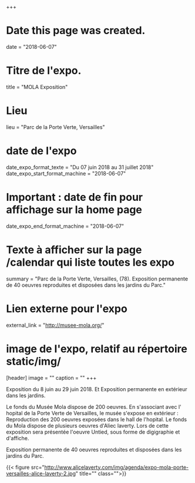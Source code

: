 +++
# Date this page was created.
date = "2018-06-07"
# Titre de l'expo.
title = "MOLA Exposition"
# Lieu
lieu = "Parc de la Porte Verte, Versailles"
# date de l'expo
date_expo_format_texte = "Du 07 juin 2018 au 31 juillet 2018"
date_expo_start_format_machine = "2018-06-07"
# Important : date de fin pour affichage sur la home page
date_expo_end_format_machine = "2018-06-07"
# Texte à afficher sur la page /calendar qui liste toutes les expo
summary = "Parc de la Porte Verte, Versailles, (78). Exposition permanente de 40 oeuvres reproduites et disposées dans les jardins du Parc."
# Lien externe pour l'expo
external_link = "http://musee-mola.org/"
# image de l'expo, relatif au répertoire static/img/
[header]
image = ""
caption = ""
+++

Exposition du 8 juin au 29 juin 2018. Et Exposition permanente en extérieur dans les jardins.

Le fonds du Musée Mola dispose de 200 oeuvres. En s'associant avec l' hopital de la Porte Verte de Versailles, le musée s'expose en extérieur :
Reproduction des 200 oeuvres exposées dans le hall de l'hopital.
Le fonds du Mola dispose de plusieurs oeuvres d'Aliec laverty. Lors de cette exposition sera présentée l'oeuvre Untied, sous forme de digigraphie et d'affiche.

Exposition permanente de 40 oeuvres reproduites et disposées dans les jardins du Parc.

{{< figure src="http://www.alicelaverty.com/img/agenda/expo-mola-porte-versailles-alice-laverty-2.jpg" title="" class="">}}

